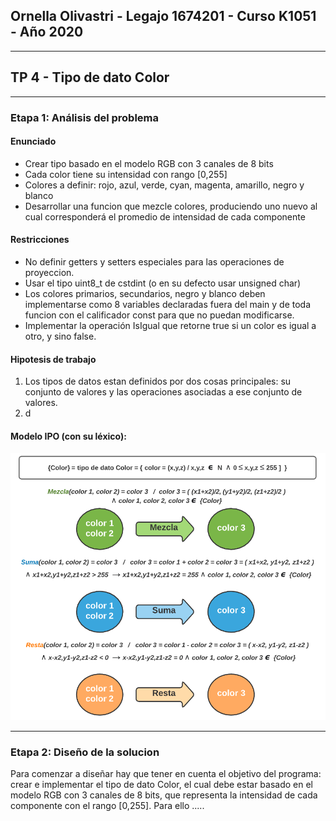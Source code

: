 ﻿## Ornella Olivastri - Legajo 1674201 - Curso K1051 - Año 2020 
---
## TP 4 - Tipo de dato Color
---
### Etapa 1: Análisis del problema
#### Enunciado
- Crear tipo basado en el modelo RGB con 3 canales de 8 bits
- Cada color tiene su intensidad con rango [0,255]
- Colores a definir: rojo, azul, verde, cyan, magenta, amarillo, negro y blanco
- Desarrollar una funcion que mezcle colores, produciendo uno nuevo al cual corresponderá el promedio de intensidad de cada componente

#### Restricciones
- No definir getters y setters especiales para las operaciones de proyeccion. 
- Usar el tipo uint8_t de cstdint (o en su defecto usar unsigned char) 
- Los colores primarios, secundarios, negro y blanco deben implementarse como 8 variables declaradas fuera del main y de toda funcion con el calificador const para que no puedan modificarse.
- Implementar la operación IsIgual que retorne true si un color es igual a otro, y sino false. 

#### Hipotesis de trabajo
1. Los tipos de datos estan definidos por dos cosas principales: su conjunto de valores y las operaciones asociadas a ese conjunto de valores.
2. d

#### Modelo IPO (con su léxico): 
![](IPO.PNG)

---
### Etapa 2: Diseño de la solucion
Para comenzar a diseñar hay que tener en cuenta el objetivo del programa: crear e implementar el tipo de dato Color, el cual debe estar basado en el modelo RGB con 3 canales de 8 bits, que representa la intensidad de cada componente con el rango [0,255]. Para ello .....







